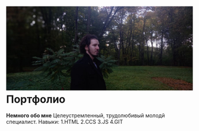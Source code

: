 # ![Портфолио NeuroStartUp](photo_2022-10-08_21-21-17.jpg) Портфолио
**Немного обо мне**
Целеустремленный, трудолюбивый молодй специалист.
Навыки:
1.HTML
2.СCS
3.JS
4.GIT